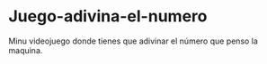 # Juego-adivina-el-numero
Minu videojuego donde tienes que adivinar el número que penso la maquina.

